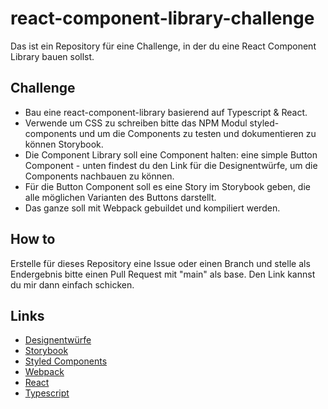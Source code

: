 # react-component-library-challenge
Das ist ein Repository für eine Challenge, in der du eine React Component Library bauen sollst.

## Challenge
 - Bau eine react-component-library basierend auf Typescript & React.
 - Verwende um CSS zu schreiben bitte das NPM Modul styled-components und um die Components zu testen und dokumentieren zu können Storybook.
 - Die Component Library soll eine Component halten: eine simple Button Component - unten findest du den Link für die Designentwürfe, um die Components nachbauen zu können.
 - Für die Button Component soll es eine Story im Storybook geben, die alle möglichen Varianten des Buttons darstellt.
 - Das ganze soll mit Webpack gebuildet und kompiliert werden.

## How to
Erstelle für dieses Repository eine Issue oder einen Branch und stelle als Endergebnis bitte einen Pull Request mit "main" als base. Den Link kannst du mir dann einfach schicken.

## Links
- [Designentwürfe](https://www.figma.com/file/WAkScPYXyPpoeQYtqhsKqg/Untitled?type=design&node-id=0%3A1&mode=design&t=W96e7YSItqhWXs37-1)
- [Storybook](https://storybook.js.org/)
- [Styled Components](https://styled-components.com/)
- [Webpack](https://webpack.js.org/)
- [React](https://reactjs.org/)
- [Typescript](https://www.typescriptlang.org/)

